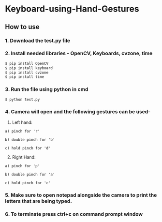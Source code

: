 # Keyboard-using-Hand-Gestures

## How to use

### 1. Download the test.py file

### 2. Install needed libraries - OpenCV, Keyboards, cvzone, time
```bash
$ pip install OpenCV
$ pip install keyboard
$ pip install cvzone
$ pip install time
```

### 3. Run the file using python in cmd

```bash
$ python test.py
```

### 4. Camera will open and the following gestures can be used-
  1) Left hand:

    a) pinch for 'r'

    b) double pinch for 'b'

    c) hold pinch for 'd'

  2) Right Hand:

    a) pinch for 'p'

    b) double pinch for 'a'

    c) hold pinch for 'c'

### 5. Make sure to open notepad alongside the camera to print the letters that are being typed.

### 6. To terminate press ctrl+c on command prompt window
